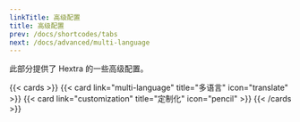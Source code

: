 ```yaml
---
linkTitle: 高级配置
title: 高级配置
prev: /docs/shortcodes/tabs
next: /docs/advanced/multi-language
---
```


此部分提供了 Hextra 的一些高级配置。

<!--more-->

{{< cards >}}
  {{< card link="multi-language" title="多语言" icon="translate" >}}
  {{< card link="customization" title="定制化" icon="pencil" >}}
{{< /cards >}}
